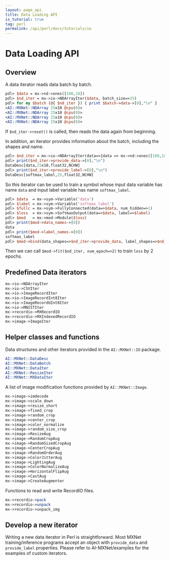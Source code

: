 ```yaml
---
layout: page_api
title: Data Loading API
is_tutorial: true
tag: perl
permalink: /api/perl/docs/tutorials/io
---
```


# Data Loading API

## Overview

A data iterator reads data batch by batch.

```perl
pdl> $data = mx->nd->ones([100,10])
pdl> $nd_iter = mx->io->NDArrayIter($data, batch_size=>25)
pdl> for my $batch (@{ $nd_iter }) { print $batch->data->[0],"\n" }
<AI::MXNet::NDArray 25x10 @cpu(0)>
<AI::MXNet::NDArray 25x10 @cpu(0)>
<AI::MXNet::NDArray 25x10 @cpu(0)>
<AI::MXNet::NDArray 25x10 @cpu(0)>
```

If `$nd_iter->reset()` is called, then reads the data again from beginning.

In addition, an iterator provides information about the batch, including the
shapes and name.

```perl
pdl> $nd_iter = mx->io->NDArrayIter(data=>{data => mx->nd->ones([100,10])}, label=>{softmax_label => mx->nd->ones([100])}, batch_size=>25)
pdl> print($nd_iter->provide_data->[0],"\n")
DataDesc[data,25x10,float32,NCHW]
pdl> print($nd_iter->provide_label->[0],"\n")
DataDesc[softmax_label,25,float32,NCHW]
```

So this iterator can be used to train a symbol whose input data variable has
name `data` and input label variable has name `softmax_label`.


```perl
pdl> $data  = mx->sym->Variable('data')
pdl> $label = mx->sym->Variable('softmax_label')
pdl> $fullc = mx->sym->FullyConnected(data=>$data, num_hidden=>1)
pdl> $loss  = mx->sym->SoftmaxOutput(data=>$data, label=>$label)
pdl> $mod   = mx->mod->Module($loss)
pdl> print($mod->data_names->[0])
data
pdl> print($mod->label_names->[0])
softmax_label
pdl> $mod->bind(data_shapes=>$nd_iter->provide_data, label_shapes=>$nd_iter->provide_label)
```

Then we can call `$mod->fit($nd_iter, num_epoch=>2)` to train `loss` by 2 epochs.

## Predefined Data iterators

```perl
mx->io->NDArrayIter
mx->io->CSVIter
mx->io->ImageRecordIter
mx->io->ImageRecordInt8Iter
mx->io->ImageRecordUInt8Iter
mx->io->MNISTIter
mx->recordio->MXRecordIO
mx->recordio->MXIndexedRecordIO
mx->image->ImageIter
```

## Helper classes and functions

Data structures and other iterators provided in the `AI::MXNet::IO` package.

```perl
AI::MXNet::DataDesc
AI::MXNet::DataBatch
AI::MXNet::DataIter
AI::MXNet::ResizeIter
AI::MXNet::MXDataIter
```

A list of image modification functions provided by `AI::MXNet::Image`.

```perl
mx->image->imdecode
mx->image->scale_down
mx->image->resize_short
mx->image->fixed_crop
mx->image->random_crop
mx->image->center_crop
mx->image->color_normalize
mx->image->random_size_crop
mx->image->ResizeAug
mx->image->RandomCropAug
mx->image->RandomSizedCropAug
mx->image->CenterCropAug
mx->image->RandomOrderAug
mx->image->ColorJitterAug
mx->image->LightingAug
mx->image->ColorNormalizeAug
mx->image->HorizontalFlipAug
mx->image->CastAug
mx->image->CreateAugmenter
```

Functions to read and write RecordIO files.

```perl
mx->recordio->pack
mx->recordio->unpack
mx->recordio->unpack_img
```

## Develop a new iterator

Writing a new data iterator in Perl is straightforward. Most MXNet
training/inference programs accept an object with ``provide_data``
and ``provide_label`` properties.
Please refer to AI-MXNet/examples for the examples of custom iterators.
